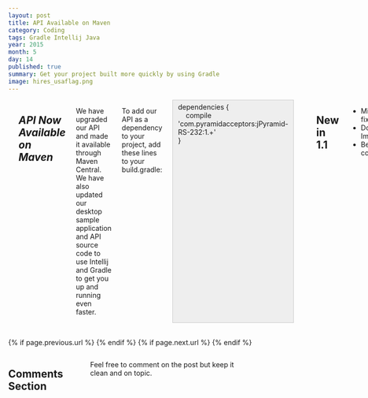 ```yaml
---
layout: post
title: API Available on Maven
category: Coding
tags: Gradle Intellij Java
year: 2015
month: 5
day: 14
published: true
summary: Get your project built more quickly by using Gradle
image: hires_usaflag.png
---
```


<!-- Content -->
<div class="row">
	<div class="col-md-9 columns">
	<!-- CONTENT HERE -->

	<h1>jPyramid-RS-232 1.1 Released</h1>

<h2 style="font-style:italic;">API Now Available on Maven</h2>

<p>We have upgraded our API and made it available through Maven Central. We have also updated our desktop sample application and API source code to use Intellij and Gradle to get you up and running even faster.</p>

<p>To add our API as a dependency to your project, add these lines to your build.gradle:</p>

<div style="background:#eee; border:1px solid #ccc; padding:5px 10px">dependencies {<br />
&nbsp; &nbsp; compile &#39;com.pyramidacceptors:jPyramid-RS-232:1.+&#39;<br />
}</div>

<p>&nbsp;</p>

<h2>New in 1.1</h2>

<ul>
	<li>Minor bug fixes</li>
	<li>Documentation Improvements</li>
	<li>Better test coverage</li>
</ul>

<p>&nbsp;Keep an eye out for more updates and maybe some cool example projects.&nbsp;</p>

<p>&nbsp;</p>

<p>Do you have an idea for PC bill acceptor application?&nbsp;</p>
	  
	<!-- END CONTENT-->  
	</div>
</div> 

<div class="row">
	<div class="span3 columns">&nbsp;</div>
	<div class="span6 column">
			<p class="pull-right">{% if page.previous.url %} <a href="{{page.previous.url}}" title="Previous Post: {{page.previous.title}}"><i class="icon-chevron-left"></i></a> 	{% endif %}   {% if page.next.url %} 	<a href="{{page.next.url}}" title="Next Post: {{page.next.title}}"><i class="icon-chevron-right"></i></a> 	{% endif %} </p>  
	</div>
</div>
	
<div class="row">	
    <div class="span9 columns">    
		<h2>Comments Section</h2>
	    <p>Feel free to comment on the post but keep it clean and on topic.</p>	
		<div id="disqus_thread"></div>
		<script type="text/javascript">
			/* * * CONFIGURATION VARIABLES: EDIT BEFORE PASTING INTO YOUR WEBPAGE * * */
			var disqus_shortname = 'ptidevelopers'; // required: replace example with your forum shortname
			var disqus_identifier = '{{ page.url }}';
			var disqus_url = 'https://pyramidtechnologies.github.com{{ page.url }}';
 
			
			/* * * DON'T EDIT BELOW THIS LINE * * */
			(function() {
				var dsq = document.createElement('script'); dsq.type = 'text/javascript'; dsq.async = true;
				dsq.src = 'https://' + disqus_shortname + '.disqus.com/embed.js';
				(document.getElementsByTagName('head')[0] || document.getElementsByTagName('body')[0]).appendChild(dsq);
			})();
		</script>
		<noscript>Please enable JavaScript to view the <a href="https://disqus.com/?ref_noscript">comments powered by Disqus.</a></noscript>
		<a href="https://disqus.com" class="dsq-brlink">blog comments powered by <span class="logo-disqus">Disqus</span></a>
	</div>
</div>

<!-- Twitter -->
<script>!function(d,s,id){var js,fjs=d.getElementsByTagName(s)[0];if(!d.getElementById(id)){js=d.createElement(s);js.id=id;js.src="//platform.twitter.com/widgets.js";fjs.parentNode.insertBefore(js,fjs);}}(document,"script","twitter-wjs");</script>

<!-- Google + -->
<script type="text/javascript">
  (function() {
    var po = document.createElement('script'); po.type = 'text/javascript'; po.async = true;
    po.src = 'https://apis.google.com/js/plusone.js';
    var s = document.getElementsByTagName('script')[0]; s.parentNode.insertBefore(po, s);
  })();
</script>
